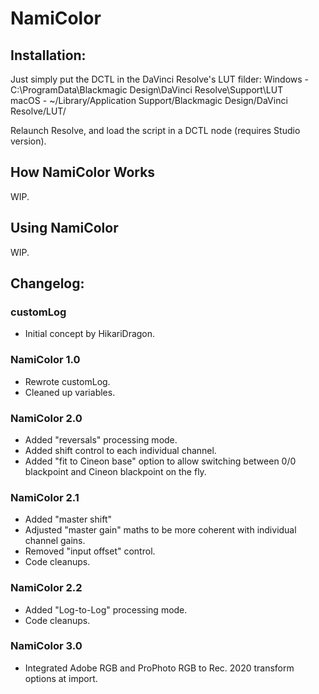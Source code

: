 # NamiColor

## Installation:

Just simply put the DCTL in the DaVinci Resolve's LUT filder:
Windows - C:\ProgramData\Blackmagic Design\DaVinci Resolve\Support\LUT\
macOS - ~/Library/Application Support/Blackmagic Design/DaVinci Resolve/LUT/

Relaunch Resolve, and load the script in a DCTL node (requires Studio version).

## How NamiColor Works

WIP.

## Using NamiColor

WIP.

## Changelog:
### customLog
- Initial concept by HikariDragon.

### NamiColor 1.0
- Rewrote customLog.
- Cleaned up variables.

### NamiColor 2.0
- Added "reversals" processing mode.
- Added shift control to each individual channel.
- Added "fit to Cineon base" option to allow switching between 0/0 blackpoint and Cineon blackpoint on the fly.

### NamiColor 2.1
- Added "master shift"
- Adjusted "master gain" maths to be more coherent with individual channel gains.
- Removed "input offset" control.
- Code cleanups.

### NamiColor 2.2
- Added "Log-to-Log" processing mode.
- Code cleanups.

### NamiColor 3.0
- Integrated Adobe RGB and ProPhoto RGB to Rec. 2020 transform options at import.
